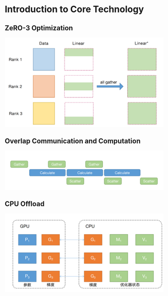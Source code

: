 # Introduction to Core Technology 

## ZeRO-3 Optimization
![](image/ZeRO3.png)

## Overlap Communication and Computation
![](image/communication_fig.png)

## CPU Offload
![](image/cpu.png)

